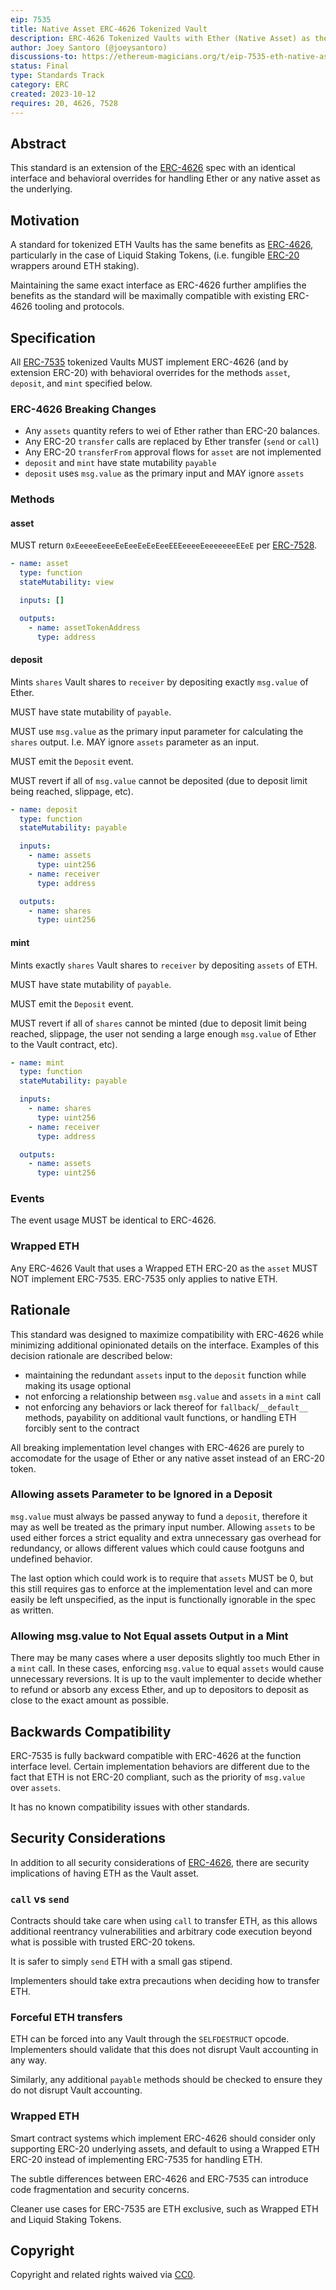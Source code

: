 ```yaml
---
eip: 7535
title: Native Asset ERC-4626 Tokenized Vault
description: ERC-4626 Tokenized Vaults with Ether (Native Asset) as the underlying asset
author: Joey Santoro (@joeysantoro)
discussions-to: https://ethereum-magicians.org/t/eip-7535-eth-native-asset-tokenized-vault/16068
status: Final
type: Standards Track
category: ERC
created: 2023-10-12
requires: 20, 4626, 7528
---
```


## Abstract

This standard is an extension of the [ERC-4626](./04626.md) spec with an identical interface and behavioral overrides for handling Ether or any native asset as the underlying.

## Motivation

A standard for tokenized ETH Vaults has the same benefits as [ERC-4626](./04626.md), particularly in the case of Liquid Staking Tokens, (i.e. fungible [ERC-20](./00020.md) wrappers around ETH staking). 

Maintaining the same exact interface as ERC-4626 further amplifies the benefits as the standard will be maximally compatible with existing ERC-4626 tooling and protocols.

## Specification

All [ERC-7535](./07535.md) tokenized Vaults MUST implement ERC-4626 (and by extension ERC-20) with behavioral overrides for the methods `asset`, `deposit`, and `mint` specified below.

### ERC-4626 Breaking Changes

* Any `assets` quantity refers to wei of Ether rather than ERC-20 balances.
* Any ERC-20 `transfer` calls are replaced by Ether transfer (`send` or `call`)
* Any ERC-20 `transferFrom` approval flows for `asset` are not implemented
* `deposit` and `mint` have state mutability `payable`
* `deposit` uses `msg.value` as the primary input and MAY ignore `assets`

### Methods

#### asset

MUST return `0xEeeeeEeeeEeEeeEeEeEeeEEEeeeeEeeeeeeeEEeE` per [ERC-7528](./07528.md).

```yaml
- name: asset
  type: function
  stateMutability: view

  inputs: []

  outputs:
    - name: assetTokenAddress
      type: address
```

#### deposit

Mints `shares` Vault shares to `receiver` by depositing exactly `msg.value` of Ether.

MUST have state mutability of `payable`.

MUST use `msg.value` as the primary input parameter for calculating the `shares` output. I.e. MAY ignore `assets` parameter as an input.

MUST emit the `Deposit` event.

MUST revert if all of `msg.value` cannot be deposited (due to deposit limit being reached, slippage, etc).

```yaml
- name: deposit
  type: function
  stateMutability: payable

  inputs:
    - name: assets
      type: uint256
    - name: receiver
      type: address

  outputs:
    - name: shares
      type: uint256
```

#### mint

Mints exactly `shares` Vault shares to `receiver` by depositing `assets` of ETH.

MUST have state mutability of `payable`.

MUST emit the `Deposit` event.

MUST revert if all of `shares` cannot be minted (due to deposit limit being reached, slippage, the user not sending a large enough `msg.value` of Ether to the Vault contract, etc).

```yaml
- name: mint
  type: function
  stateMutability: payable

  inputs:
    - name: shares
      type: uint256
    - name: receiver
      type: address

  outputs:
    - name: assets
      type: uint256
```


### Events

The event usage MUST be identical to ERC-4626.

### Wrapped ETH

Any ERC-4626 Vault that uses a Wrapped ETH ERC-20 as the `asset` MUST NOT implement ERC-7535. ERC-7535 only applies to native ETH.

## Rationale

This standard was designed to maximize compatibility with ERC-4626 while minimizing additional opinionated details on the interface. Examples of this decision rationale are described below:

* maintaining the redundant `assets` input to the `deposit` function while making its usage optional
* not enforcing a relationship between `msg.value` and `assets` in a `mint` call
* not enforcing any behaviors or lack thereof for `fallback`/`__default__` methods, payability on additional vault functions, or handling ETH forcibly sent to the contract

All breaking implementation level changes with ERC-4626 are purely to accomodate for the usage of Ether or any native asset instead of an ERC-20 token.

### Allowing assets Parameter to be Ignored in a Deposit
`msg.value` must always be passed anyway to fund a `deposit`, therefore it may as well be treated as the primary input number. Allowing `assets` to be used either forces a strict equality and extra unnecessary gas overhead for redundancy, or allows different values which could cause footguns and undefined behavior.

The last option which could work is to require that `assets` MUST be 0, but this still requires gas to enforce at the implementation level and can more easily be left unspecified, as the input is functionally ignorable in the spec as written.

### Allowing msg.value to Not Equal assets Output in a Mint
There may be many cases where a user deposits slightly too much Ether in a `mint` call. In these cases, enforcing `msg.value` to equal `assets` would cause unnecessary reversions. It is up to the vault implementer to decide whether to refund or absorb any excess Ether, and up to depositors to deposit as close to the exact amount as possible.

## Backwards Compatibility

ERC-7535 is fully backward compatible with ERC-4626 at the function interface level. Certain implementation behaviors are different due to the fact that ETH is not ERC-20 compliant, such as the priority of `msg.value` over `assets`.

It has no known compatibility issues with other standards.

## Security Considerations

In addition to all security considerations of [ERC-4626](./04626.md), there are security implications of having ETH as the Vault asset.

### `call` vs `send`

Contracts should take care when using `call` to transfer ETH, as this allows additional reentrancy vulnerabilities and arbitrary code execution beyond what is possible with trusted ERC-20 tokens.

It is safer to simply `send` ETH with a small gas stipend. 

Implementers should take extra precautions when deciding how to transfer ETH.

### Forceful ETH transfers

ETH can be forced into any Vault through the `SELFDESTRUCT` opcode. Implementers should validate that this does not disrupt Vault accounting in any way.

Similarly, any additional `payable` methods should be checked to ensure they do not disrupt Vault accounting.

### Wrapped ETH

Smart contract systems which implement ERC-4626 should consider only supporting ERC-20 underlying assets, and default to using a Wrapped ETH ERC-20 instead of implementing ERC-7535 for handling ETH.

The subtle differences between ERC-4626 and ERC-7535 can introduce code fragmentation and security concerns.

Cleaner use cases for ERC-7535 are ETH exclusive, such as Wrapped ETH and Liquid Staking Tokens.

## Copyright

Copyright and related rights waived via [CC0](/LICENSE.md).
